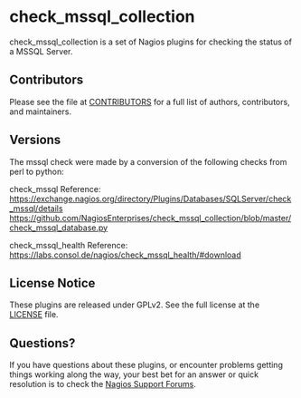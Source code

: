 check_mssql_collection
======================

check_mssql_collection is a set of Nagios plugins for checking the status of a MSSQL Server.

Contributors
------------

Please see the file at [CONTRIBUTORS](CONTRIBUTORS.md) for a full list of authors, contributors,
and maintainers.

Versions
---------------
The mssql check were made by a conversion of the following checks from perl to python:

check_mssql
Reference: https://exchange.nagios.org/directory/Plugins/Databases/SQLServer/check_mssql/details
           https://github.com/NagiosEnterprises/check_mssql_collection/blob/master/check_mssql_database.py

check_mssql_health
Reference: https://labs.consol.de/nagios/check_mssql_health/#download

  
License Notice
--------------

These plugins are released under GPLv2. See the full license at the [LICENSE](LICENSE.md)
file.

Questions?
----------

If you have questions about these plugins, or encounter problems getting things
working along the way, your best bet for an answer or quick resolution is to check the
[Nagios Support Forums](https://support.nagios.com/forum/viewforum.php?f=5).
